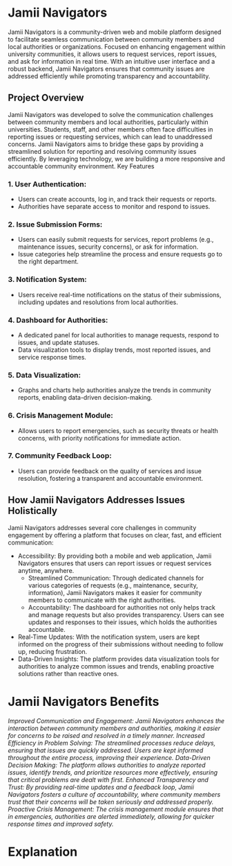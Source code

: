 # Jamii Navigators
Jamii Navigators is a community-driven web and mobile platform designed to facilitate seamless communication between community members and local authorities or organizations. Focused on enhancing engagement within university communities, it allows users to request services, report issues, and ask for information in real time. With an intuitive user interface and a robust backend, Jamii Navigators ensures that community issues are addressed efficiently while promoting transparency and accountability.

## Project Overview
Jamii Navigators was developed to solve the communication challenges between community members and local authorities, particularly within universities. Students, staff, and other members often face difficulties in reporting issues or requesting services, which can lead to unaddressed concerns. Jamii Navigators aims to bridge these gaps by providing a streamlined solution for reporting and resolving community issues efficiently. By leveraging technology, we are building a more responsive and accountable community environment.
Key Features
### 1. User Authentication:
   - Users can create accounts, log in, and track their requests or reports.
   - Authorities have separate access to monitor and respond to issues.
### 2. Issue Submission Forms:
   - Users can easily submit requests for services, report problems (e.g., maintenance issues, security concerns), or ask for information.
   - Issue categories help streamline the process and ensure requests go to the right department.
### 3. Notification System:
   - Users receive real-time notifications on the status of their submissions, including updates and resolutions from local authorities.

### 4. Dashboard for Authorities:
   - A dedicated panel for local authorities to manage requests, respond to issues, and update statuses.
   - Data visualization tools to display trends, most reported issues, and service response times.
### 5. Data Visualization:
   - Graphs and charts help authorities analyze the trends in community reports, enabling data-driven decision-making.
### 6. Crisis Management Module:
   - Allows users to report emergencies, such as security threats or health concerns, with priority notifications for immediate action.
### 7. Community Feedback Loop:
   - Users can provide feedback on the quality of services and issue resolution, fostering a transparent and accountable environment.
## How Jamii Navigators Addresses Issues Holistically
Jamii Navigators addresses several core challenges in community engagement by offering a platform that focuses on clear, fast, and efficient communication:
- Accessibility: By providing both a mobile and web application, Jamii Navigators ensures that users can report issues or request services anytime, anywhere.
  - Streamlined Communication: Through dedicated channels for various categories of requests (e.g., maintenance, security, information), Jamii Navigators makes it easier for community members to communicate with the right authorities.
  - Accountability: The dashboard for authorities not only helps track and manage requests but also provides transparency. Users can see updates and responses to their issues, which holds the authorities accountable.
- Real-Time Updates: With the notification system, users are kept informed on the progress of their submissions without needing to follow up, reducing frustration.
- Data-Driven Insights: The platform provides data visualization tools for authorities to analyze common issues and trends, enabling proactive solutions rather than reactive ones.

# Jamii Navigators Benefits

*Improved Communication and Engagement: Jamii Navigators enhances the interaction between community members and authorities, making it easier for concerns to be raised and resolved in a timely manner.*
*Increased Efficiency in Problem Solving: The streamlined processes reduce delays, ensuring that issues are quickly addressed. Users are kept informed throughout the entire process, improving their experience.*
*Data-Driven Decision Making: The platform allows authorities to analyze reported issues, identify trends, and prioritize resources more effectively, ensuring that critical problems are dealt with first.*
*Enhanced Transparency and Trust: By providing real-time updates and a feedback loop, Jamii Navigators fosters a culture of accountability, where community members trust that their concerns will be taken seriously and addressed properly.*
*Proactive Crisis Management: The crisis management module ensures that in emergencies, authorities are alerted immediately, allowing for quicker response times and improved safety.*
# Explanation

